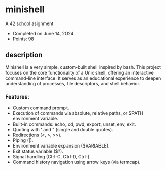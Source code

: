 # minishell

A 42 school asignment
- Completed on June 14, 2024
- Points: 98

## description
Minishell is a very simple, custom-built shell inspired by bash. This project focuses on the core functionality of a Unix shell, offering an interactive command-line interface. It serves as an educational experience to deepen understanding of processes, file descriptors, and shell behavior.

### Features:
- Custom command prompt.
- Execution of commands via absolute, relative paths, or $PATH environment variable.
- Built-in commands: echo, cd, pwd, export, unset, env, exit.
- Quoting with ' and " (single and double quotes).
- Redirections (<, >, >>).
- Piping (|).
- Environment variable expansion ($VARIABLE).
- Exit status variable ($?).
- Signal handling (Ctrl-C, Ctrl-D, Ctrl-\).
- Command history navigation using arrow keys (via termcap).
